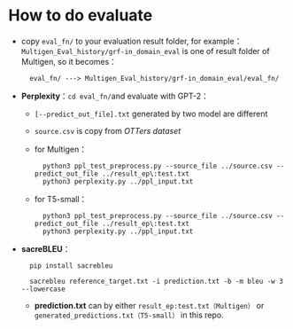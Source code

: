 # How to do evaluate

- copy `eval_fn/` to your evaluation result folder, for example：`Multigen_Eval_history/grf-in_domain_eval` is one of result folder of Multigen, so it becomes：

        eval_fn/ ---> Multigen_Eval_history/grf-in_domain_eval/eval_fn/


- **Perplexity**：`cd eval_fn/`and evaluate with GPT-2：

    - `[--predict_out_file].txt` generated by two model are different
    - `source.csv` is copy from *OTTers dataset*
    - for Multigen：

            python3 ppl_test_preprocess.py --source_file ../source.csv --predict_out_file ../result_ep\:test.txt
            python3 perplexity.py ../ppl_input.txt
            

    - for T5-small：

            python3 ppl_test_preprocess.py --source_file ../source.csv --predict_out_file ../result_ep\:test.txt
            python3 perplexity.py ../ppl_input.txt


- **sacreBLEU**：

        pip install sacrebleu

        sacrebleu reference_target.txt -i prediction.txt -b -m bleu -w 3 --lowercase
    
    - **prediction.txt** can by either `result_ep:test.txt（Multigen）` or `generated_predictions.txt（T5-small）` in this repo.